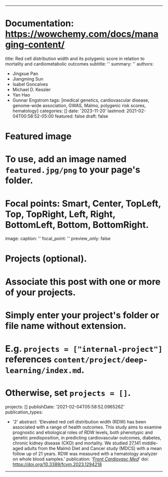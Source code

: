 
---
# Documentation: https://wowchemy.com/docs/managing-content/

title: Red cell distribution width and its polygenic score in relation to mortality and cardiometabolic outcomes
subtitle: ''
summary: ''
authors:
- Jingxue Pan
- Jiangming Sun
- Isabel Goncalves
- Michael D. Kessler
- Yan Hao
- Gunnar Engstrom
tags: [medical genetics, cardiovascular disease, genome-wide association, GWAS, Malmo, polygenic risk scores, hematology]
categories: []
date: '2023-11-20'
lastmod: 2021-02-04T00:58:52-05:00
featured: false
draft: false

# Featured image
# To use, add an image named `featured.jpg/png` to your page's folder.
# Focal points: Smart, Center, TopLeft, Top, TopRight, Left, Right, BottomLeft, Bottom, BottomRight.
image:
  caption: ''
  focal_point: ''
  preview_only: false

# Projects (optional).
#   Associate this post with one or more of your projects.
#   Simply enter your project's folder or file name without extension.
#   E.g. `projects = ["internal-project"]` references `content/project/deep-learning/index.md`.
#   Otherwise, set `projects = []`.
projects: []
publishDate: '2021-02-04T05:58:52.096526Z'
publication_types:
- '2'
abstract: 'Elevated red cell distribution width (RDW) has been associated with a range of health outcomes. This study aims to examine prognostic and etiological roles of RDW levels, both phenotypic and genetic predisposition, in predicting cardiovascular outcomes, diabetes, chronic kidney disease (CKD) and mortality. We studied 27,141 middle-aged adults from the Malmö Diet and Cancer study (MDCS) with a mean follow up of 21 years. RDW was measured with a hematology analyzer on whole blood samples.'
publication: '[*Front Cardiovasc Med*](https://www.frontiersin.org/articles/10.3389/fcvm.2023.1294218/full)'
doi: https://doi.org/10.3389/fcvm.2023.1294218
---
